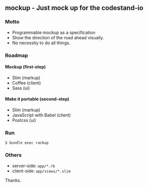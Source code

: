 ## mockup - Just mock up for the codestand-io

### Motto

* Programmable mockup as a specification
* Show the direction of the road ahead visually.
* No necessity to do all things.

### Roadmap

#### Mockup (first-step)

* Slim (markup)
* Coffee (client)
* Sass (ui)

#### Make it portable (second-step)

* Slim (markup)
* JavaScript with Babel (client)
* Postcss (ui)

### Run

    $ bundle exec rackup

### Others

* server-side: `app/*.rb`
* client-side: `app/views/*.slim`

Thanks.
